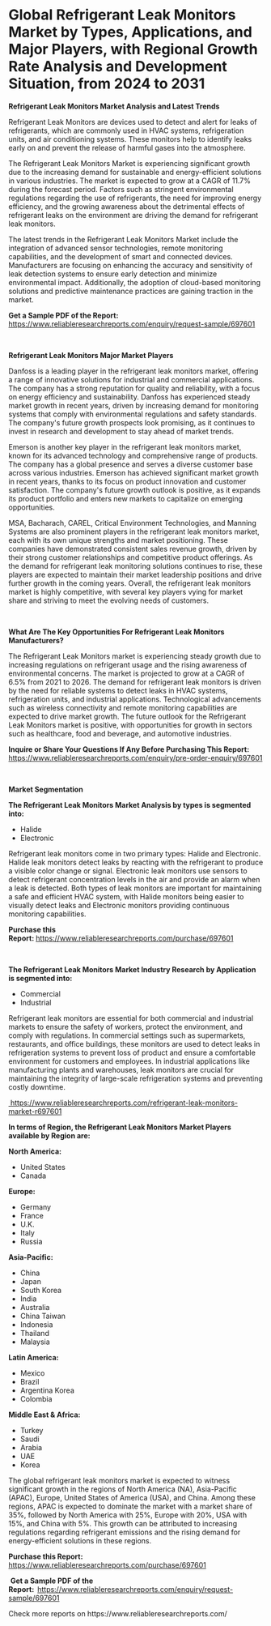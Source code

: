 <p><h1>Global Refrigerant Leak Monitors Market by Types, Applications, and Major Players, with Regional Growth Rate Analysis and Development Situation, from 2024 to 2031</h1></p><p><strong>Refrigerant Leak Monitors Market Analysis and Latest Trends</strong></p>
<p><p>Refrigerant Leak Monitors are devices used to detect and alert for leaks of refrigerants, which are commonly used in HVAC systems, refrigeration units, and air conditioning systems. These monitors help to identify leaks early on and prevent the release of harmful gases into the atmosphere.</p><p>The Refrigerant Leak Monitors Market is experiencing significant growth due to the increasing demand for sustainable and energy-efficient solutions in various industries. The market is expected to grow at a CAGR of 11.7% during the forecast period. Factors such as stringent environmental regulations regarding the use of refrigerants, the need for improving energy efficiency, and the growing awareness about the detrimental effects of refrigerant leaks on the environment are driving the demand for refrigerant leak monitors.</p><p>The latest trends in the Refrigerant Leak Monitors Market include the integration of advanced sensor technologies, remote monitoring capabilities, and the development of smart and connected devices. Manufacturers are focusing on enhancing the accuracy and sensitivity of leak detection systems to ensure early detection and minimize environmental impact. Additionally, the adoption of cloud-based monitoring solutions and predictive maintenance practices are gaining traction in the market.</p></p>
<p><strong>Get a Sample PDF of the Report:&nbsp;</strong> <a href="https://www.reliableresearchreports.com/enquiry/request-sample/697601">https://www.reliableresearchreports.com/enquiry/request-sample/697601</a></p>
<p>&nbsp;</p>
<p><strong>Refrigerant Leak Monitors Major Market Players</strong></p>
<p><p>Danfoss is a leading player in the refrigerant leak monitors market, offering a range of innovative solutions for industrial and commercial applications. The company has a strong reputation for quality and reliability, with a focus on energy efficiency and sustainability. Danfoss has experienced steady market growth in recent years, driven by increasing demand for monitoring systems that comply with environmental regulations and safety standards. The company's future growth prospects look promising, as it continues to invest in research and development to stay ahead of market trends.</p><p>Emerson is another key player in the refrigerant leak monitors market, known for its advanced technology and comprehensive range of products. The company has a global presence and serves a diverse customer base across various industries. Emerson has achieved significant market growth in recent years, thanks to its focus on product innovation and customer satisfaction. The company's future growth outlook is positive, as it expands its product portfolio and enters new markets to capitalize on emerging opportunities.</p><p>MSA, Bacharach, CAREL, Critical Environment Technologies, and Manning Systems are also prominent players in the refrigerant leak monitors market, each with its own unique strengths and market positioning. These companies have demonstrated consistent sales revenue growth, driven by their strong customer relationships and competitive product offerings. As the demand for refrigerant leak monitoring solutions continues to rise, these players are expected to maintain their market leadership positions and drive further growth in the coming years. Overall, the refrigerant leak monitors market is highly competitive, with several key players vying for market share and striving to meet the evolving needs of customers.</p></p>
<p>&nbsp;</p>
<p><strong>What Are The Key Opportunities For Refrigerant Leak Monitors Manufacturers?</strong></p>
<p><p>The Refrigerant Leak Monitors market is experiencing steady growth due to increasing regulations on refrigerant usage and the rising awareness of environmental concerns. The market is projected to grow at a CAGR of 6.5% from 2021 to 2026. The demand for refrigerant leak monitors is driven by the need for reliable systems to detect leaks in HVAC systems, refrigeration units, and industrial applications. Technological advancements such as wireless connectivity and remote monitoring capabilities are expected to drive market growth. The future outlook for the Refrigerant Leak Monitors market is positive, with opportunities for growth in sectors such as healthcare, food and beverage, and automotive industries.</p></p>
<p><strong>Inquire or Share Your Questions If Any Before Purchasing This Report:</strong> <a href="https://www.reliableresearchreports.com/enquiry/pre-order-enquiry/697601">https://www.reliableresearchreports.com/enquiry/pre-order-enquiry/697601</a></p>
<p>&nbsp;</p>
<p><strong>Market Segmentation</strong></p>
<p><strong>The Refrigerant Leak Monitors Market Analysis by types is segmented into:</strong></p>
<p><ul><li>Halide</li><li>Electronic</li></ul></p>
<p><p>Refrigerant leak monitors come in two primary types: Halide and Electronic. Halide leak monitors detect leaks by reacting with the refrigerant to produce a visible color change or signal. Electronic leak monitors use sensors to detect refrigerant concentration levels in the air and provide an alarm when a leak is detected. Both types of leak monitors are important for maintaining a safe and efficient HVAC system, with Halide monitors being easier to visually detect leaks and Electronic monitors providing continuous monitoring capabilities.</p></p>
<p><strong>Purchase this Report:&nbsp;</strong><a href="https://www.reliableresearchreports.com/purchase/697601">https://www.reliableresearchreports.com/purchase/697601</a></p>
<p>&nbsp;</p>
<p><strong>The Refrigerant Leak Monitors Market Industry Research by Application is segmented into:</strong></p>
<p><ul><li>Commercial</li><li>Industrial</li></ul></p>
<p><p>Refrigerant leak monitors are essential for both commercial and industrial markets to ensure the safety of workers, protect the environment, and comply with regulations. In commercial settings such as supermarkets, restaurants, and office buildings, these monitors are used to detect leaks in refrigeration systems to prevent loss of product and ensure a comfortable environment for customers and employees. In industrial applications like manufacturing plants and warehouses, leak monitors are crucial for maintaining the integrity of large-scale refrigeration systems and preventing costly downtime.</p></p>
<p><a href="https://www.reliableresearchreports.com/refrigerant-leak-monitors-market-r697601">&nbsp;https://www.reliableresearchreports.com/refrigerant-leak-monitors-market-r697601</a></p>
<p><strong>In terms of Region, the Refrigerant Leak Monitors Market Players available by Region are:</strong></p>
<p>
    <p> <strong> North America: </strong>
        <ul>
            <li>United States</li>
            <li>Canada</li>
        </ul>
        </p> 
    <p> <strong> Europe: </strong>
        <ul>
            <li>Germany</li>
            <li>France</li>
            <li>U.K.</li>
            <li>Italy</li>
            <li>Russia</li>
        </ul>
        </p> 
    <p> <strong> Asia-Pacific: </strong>
        <ul>
            <li>China</li>
            <li>Japan</li>
            <li>South Korea</li>
            <li>India</li>
            <li>Australia</li>
            <li>China Taiwan</li>
            <li>Indonesia</li>
            <li>Thailand</li>
            <li>Malaysia</li>
        </ul>
        </p> 
    <p> <strong> Latin America: </strong>
        <ul>
            <li>Mexico</li>
            <li>Brazil</li>
            <li>Argentina Korea</li>
            <li>Colombia</li>
        </ul>
        </p> 
    <p> <strong> Middle East & Africa: </strong>
        <ul>
            <li>Turkey</li>
            <li>Saudi</li>
            <li>Arabia</li>
            <li>UAE</li>
            <li>Korea</li>
        </ul>
    </p>
    </p>
<p><p>The global refrigerant leak monitors market is expected to witness significant growth in the regions of North America (NA), Asia-Pacific (APAC), Europe, United States of America (USA), and China. Among these regions, APAC is expected to dominate the market with a market share of 35%, followed by North America with 25%, Europe with 20%, USA with 15%, and China with 5%. This growth can be attributed to increasing regulations regarding refrigerant emissions and the rising demand for energy-efficient solutions in these regions.</p></p>
<p><strong>Purchase this Report: </strong><a href="https://www.reliableresearchreports.com/purchase/697601">https://www.reliableresearchreports.com/purchase/697601</a></p>
<p>&nbsp;<strong>Get a Sample PDF of the Report:&nbsp;&nbsp;</strong><a href="https://www.reliableresearchreports.com/enquiry/request-sample/697601">https://www.reliableresearchreports.com/enquiry/request-sample/697601</a></p>
<p><strong></strong></p>
<p>Check more reports on https://www.reliableresearchreports.com/</p>